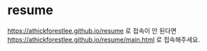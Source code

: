 # resume
https://athickforestlee.github.io/resume 로 접속이 안 된다면
https://athickforestlee.github.io/resume/main.html 로 접속해주세요.
